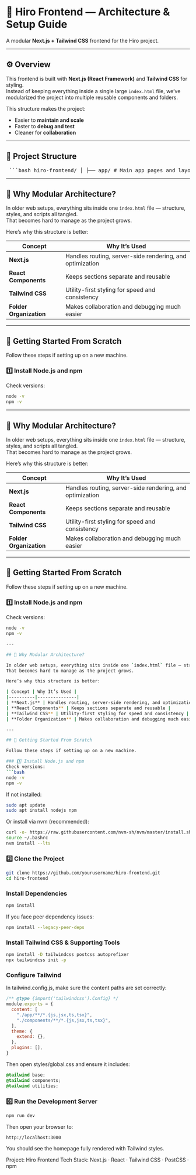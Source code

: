 # 🧭 Hiro Frontend — Architecture & Setup Guide
A modular **Next.js + Tailwind CSS** frontend for the Hiro project.

---

## ⚙️ Overview
This frontend is built with **Next.js (React Framework)** and **Tailwind CSS** for styling.  
Instead of keeping everything inside a single large `index.html` file, we’ve modularized the project into multiple reusable components and folders.

This structure makes the project:
- Easier to **maintain and scale**
- Faster to **debug and test**
- Cleaner for **collaboration**

---

## 📁 Project Structure

<pre> ```bash hiro-frontend/ │ ├── app/ # Main app pages and layouts │ ├── layout.jsx # Root layout (header, footer, metadata) │ └── page.jsx # Homepage content │ ├── components/ # Reusable UI sections and components │ ├── Navbar.jsx # Top navigation bar │ ├── HeroSection.jsx # Hero banner section │ ├── AboutSection.jsx # "About Us" section │ ├── ServicesSection.jsx # "Our Services" section │ ├── WhyChooseUs.jsx # "Why Choose Us" section │ └── Footer.jsx # Footer section │ ├── styles/ # Styling files │ └── global.css # Tailwind layers + global overrides │ ├── lib/ # Helper functions (if needed) │ ├── package.json # Project dependencies & npm scripts ├── next.config.js # Next.js configuration ├── postcss.config.js # PostCSS config (used by Tailwind) ├── tailwind.config.js # Tailwind setup (theme, colors, fonts) ├── jsconfig.json # Path aliases for cleaner imports ├── node_modules/ # Installed packages └── package-lock.json # Locks dependency versions ``` </pre>


---

## 🧩 Why Modular Architecture?

In older web setups, everything sits inside one `index.html` file — structure, styles, and scripts all tangled.  
That becomes hard to manage as the project grows.

Here’s why this structure is better:

| Concept | Why It’s Used |
|----------|---------------|
| **Next.js** | Handles routing, server-side rendering, and optimization |
| **React Components** | Keeps sections separate and reusable |
| **Tailwind CSS** | Utility-first styling for speed and consistency |
| **Folder Organization** | Makes collaboration and debugging much easier |

---

## 🚀 Getting Started From Scratch

Follow these steps if setting up on a new machine.

### 1️⃣ Install Node.js and npm
Check versions:
```bash
node -v
npm -v
```
---

## 🧩 Why Modular Architecture?

In older web setups, everything sits inside one `index.html` file — structure, styles, and scripts all tangled.  
That becomes hard to manage as the project grows.

Here’s why this structure is better:

| Concept | Why It’s Used |
|----------|---------------|
| **Next.js** | Handles routing, server-side rendering, and optimization |
| **React Components** | Keeps sections separate and reusable |
| **Tailwind CSS** | Utility-first styling for speed and consistency |
| **Folder Organization** | Makes collaboration and debugging much easier |

---

## 🚀 Getting Started From Scratch

Follow these steps if setting up on a new machine.

### 1️⃣ Install Node.js and npm
Check versions:
```bash
node -v
npm -v

---

## 🧩 Why Modular Architecture?

In older web setups, everything sits inside one `index.html` file — structure, styles, and scripts all tangled.  
That becomes hard to manage as the project grows.

Here’s why this structure is better:

| Concept | Why It’s Used |
|----------|---------------|
| **Next.js** | Handles routing, server-side rendering, and optimization |
| **React Components** | Keeps sections separate and reusable |
| **Tailwind CSS** | Utility-first styling for speed and consistency |
| **Folder Organization** | Makes collaboration and debugging much easier |

---

## 🚀 Getting Started From Scratch

Follow these steps if setting up on a new machine.

### 1️⃣ Install Node.js and npm
Check versions:
```bash
node -v
npm -v
```

If not installed:

```bash
sudo apt update
sudo apt install nodejs npm
```

Or install via nvm (recommended):

```bash
curl -o- https://raw.githubusercontent.com/nvm-sh/nvm/master/install.sh | bash
source ~/.bashrc
nvm install --lts
```

### 2️⃣ Clone the Project
```bash
git clone https://github.com/yourusername/hiro-frontend.git
cd hiro-frontend
```

### Install Dependencies
```bash
npm install
```

If you face peer dependency issues:
```bash
npm install --legacy-peer-deps
```

### Install Tailwind CSS & Supporting Tools
```bash
npm install -D tailwindcss postcss autoprefixer
npx tailwindcss init -p
```

### Configure Tailwind

In tailwind.config.js, make sure the content paths are set correctly:

```js
/** @type {import('tailwindcss').Config} */
module.exports = {
  content: [
    "./app/**/*.{js,jsx,ts,tsx}",
    "./components/**/*.{js,jsx,ts,tsx}",
  ],
  theme: {
    extend: {},
  },
  plugins: [],
}
```

Then open styles/global.css and ensure it includes:
```css
@tailwind base;
@tailwind components;
@tailwind utilities;
```

### 6️⃣ Run the Development Server
```bash
npm run dev
```
Then open your browser to:
```
http://localhost:3000
```

You should see the homepage fully rendered with Tailwind styles.

Project: Hiro Frontend
Tech Stack: Next.js · React · Tailwind CSS · PostCSS · npm